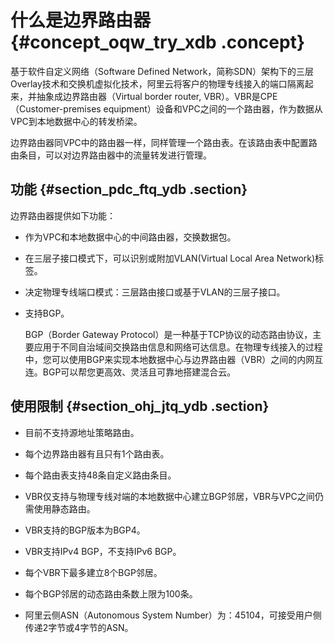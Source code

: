 # 什么是边界路由器 {#concept_oqw_try_xdb .concept}

基于软件自定义网络（Software Defined Network，简称SDN）架构下的三层Overlay技术和交换机虚拟化技术，阿里云将客户的物理专线接入的端口隔离起来，并抽象成边界路由器（Virtual border router, VBR）。VBR是CPE（Customer-premises equipment）设备和VPC之间的一个路由器，作为数据从VPC到本地数据中心的转发桥梁。

边界路由器同VPC中的路由器一样，同样管理一个路由表。在该路由表中配置路由条目，可以对边界路由器中的流量转发进行管理。

## 功能 {#section_pdc_ftq_ydb .section}

边界路由器提供如下功能：

-   作为VPC和本地数据中心的中间路由器，交换数据包。

-   在三层子接口模式下，可以识别或附加VLAN\(Virtual Local Area Network\)标签。

-   决定物理专线端口模式：三层路由接口或基于VLAN的三层子接口。

-   支持BGP。

    BGP（Border Gateway Protocol）是一种基于TCP协议的动态路由协议，主要应用于不同自治域间交换路由信息和网络可达信息。在物理专线接入的过程中，您可以使用BGP来实现本地数据中心与边界路由器（VBR）之间的内网互连。BGP可以帮您更高效、灵活且可靠地搭建混合云。


## 使用限制 {#section_ohj_jtq_ydb .section}

-   目前不支持源地址策略路由。

-   每个边界路由器有且只有1个路由表。

-   每个路由表支持48条自定义路由条目。

-   VBR仅支持与物理专线对端的本地数据中心建立BGP邻居，VBR与VPC之间仍需使用静态路由。

-   VBR支持的BGP版本为BGP4。

-   VBR支持IPv4 BGP，不支持IPv6 BGP。

-   每个VBR下最多建立8个BGP邻居。

-   每个BGP邻居的动态路由条数上限为100条。

-   阿里云侧ASN（Autonomous System Number）为：45104，可接受用户侧传递2字节或4字节的ASN。


